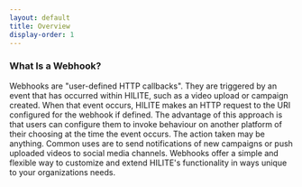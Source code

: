 ```yaml
---
layout: default
title: Overview
display-order: 1
---
```


### What Is a Webhook?

Webhooks are "user-defined HTTP callbacks". They are triggered by an event that has occurred within HILITE, such as a video upload or campaign created. When that event occurs, HILITE makes an HTTP request to the URI configured for the webhook if defined. The advantage of this approach is that users can configure them to invoke behaviour on another platform of their choosing at the time the event occurs. The action taken may be anything. Common uses are to send notifications of new campaigns or push uploaded videos to social media channels. Webhooks offer a simple and flexible way to customize and extend HILITE's functionality in ways unique to your organizations needs.